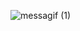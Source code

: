 ![messagif (1)](https://user-images.githubusercontent.com/42620494/182782405-a304eabd-0b2e-4ab6-8677-c3616583b043.gif)
